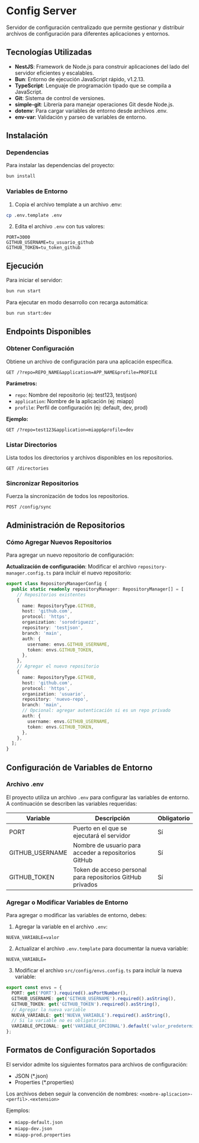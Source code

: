 # Config Server

Servidor de configuración centralizado que permite gestionar y distribuir archivos de configuración para diferentes aplicaciones y entornos.

## Tecnologías Utilizadas

- **NestJS**: Framework de Node.js para construir aplicaciones del lado del servidor eficientes y escalables.
- **Bun**: Entorno de ejecución JavaScript rápido, v1.2.13.
- **TypeScript**: Lenguaje de programación tipado que se compila a JavaScript.
- **Git**: Sistema de control de versiones.
- **simple-git**: Librería para manejar operaciones Git desde Node.js.
- **dotenv**: Para cargar variables de entorno desde archivos .env.
- **env-var**: Validación y parseo de variables de entorno.

## Instalación

### Dependencias

Para instalar las dependencias del proyecto:

```bash
bun install
```

### Variables de Entorno

1. Copia el archivo template a un archivo .env:

```bash
cp .env.template .env
```

2. Edita el archivo `.env` con tus valores:

```dotenv
PORT=3000
GITHUB_USERNAME=tu_usuario_github
GITHUB_TOKEN=tu_token_github
```

## Ejecución

Para iniciar el servidor:

```bash
bun run start
```

Para ejecutar en modo desarrollo con recarga automática:

```bash
bun run start:dev
```

## Endpoints Disponibles

### Obtener Configuración

Obtiene un archivo de configuración para una aplicación específica.

```
GET /?repo=REPO_NAME&application=APP_NAME&profile=PROFILE
```

**Parámetros:**
- `repo`: Nombre del repositorio (ej: test123, testjson)
- `application`: Nombre de la aplicación (ej: miapp)
- `profile`: Perfil de configuración (ej: default, dev, prod)

**Ejemplo:**
```
GET /?repo=test123&application=miapp&profile=dev
```

### Listar Directorios

Lista todos los directorios y archivos disponibles en los repositorios.

```
GET /directories
```

### Sincronizar Repositorios

Fuerza la sincronización de todos los repositorios.

```
POST /config/sync
```

## Administración de Repositorios

### Cómo Agregar Nuevos Repositorios

Para agregar un nuevo repositorio de configuración:

**Actualización de configuración**: Modificar el archivo `repository-manager.config.ts` para incluir el nuevo repositorio:

```typescript
export class RepositoryManagerConfig {
  public static readonly repositoryManager: RepositoryManager[] = [
    // Repositorios existentes
    {
      name: RepositoryType.GITHUB,
      host: 'github.com',
      protocol: 'https',
      organization: 'sorodriguezz',
      repository: 'testjson',
      branch: 'main',
      auth: {
        username: envs.GITHUB_USERNAME,
        token: envs.GITHUB_TOKEN,
      },
    },
    // Agregar el nuevo repositorio
    {
      name: RepositoryType.GITHUB,
      host: 'github.com',
      protocol: 'https',
      organization: 'usuario',
      repository: 'nuevo-repo',
      branch: 'main',
      // Opcional: agregar autenticación si es un repo privado
      auth: {
        username: envs.GITHUB_USERNAME,
        token: envs.GITHUB_TOKEN,
      },
    },
  ];
}
```

## Configuración de Variables de Entorno

### Archivo .env

El proyecto utiliza un archivo `.env` para configurar las variables de entorno. A continuación se describen las variables requeridas:

| Variable         | Descripción                                              | Obligatorio |
| --------------- | -------------------------------------------------------- | ----------- |
| PORT            | Puerto en el que se ejecutará el servidor                 | Sí          |
| GITHUB_USERNAME | Nombre de usuario para acceder a repositorios GitHub      | Sí          |
| GITHUB_TOKEN    | Token de acceso personal para repositorios GitHub privados| Sí          |

### Agregar o Modificar Variables de Entorno

Para agregar o modificar las variables de entorno, debes:

1. Agregar la variable en el archivo `.env`:
```
NUEVA_VARIABLE=valor
```

2. Actualizar el archivo `.env.template` para documentar la nueva variable:
```
NUEVA_VARIABLE=
```

3. Modificar el archivo `src/config/envs.config.ts` para incluir la nueva variable:

```typescript
export const envs = {
  PORT: get('PORT').required().asPortNumber(),
  GITHUB_USERNAME: get('GITHUB_USERNAME').required().asString(),
  GITHUB_TOKEN: get('GITHUB_TOKEN').required().asString(),
  // Agregar la nueva variable
  NUEVA_VARIABLE: get('NUEVA_VARIABLE').required().asString(),
  // Si la variable no es obligatoria:
  VARIABLE_OPCIONAL: get('VARIABLE_OPCIONAL').default('valor_predeterminado').asString(),
};
```

## Formatos de Configuración Soportados

El servidor admite los siguientes formatos para archivos de configuración:
- JSON (*.json)
- Properties (*.properties)

Los archivos deben seguir la convención de nombres:
`<nombre-aplicacion>-<perfil>.<extension>`

Ejemplos:
- `miapp-default.json`
- `miapp-dev.json`
- `miapp-prod.properties`
